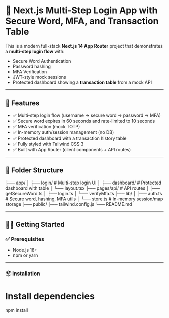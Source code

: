 # 🔐 Next.js Multi-Step Login App with Secure Word, MFA, and Transaction Table

This is a modern full-stack **Next.js 14 App Router** project that demonstrates a **multi-step login flow** with:
- Secure Word Authentication
- Password hashing
- MFA Verification
- JWT-style mock sessions
- Protected dashboard showing a **transaction table** from a mock API

---

## 🚀 Features

- ✅ Multi-step login flow (username → secure word → password → MFA)
- ✅ Secure word expires in 60 seconds and rate-limited to 10 seconds
- ✅ MFA verification (mock TOTP)
- ✅ In-memory auth/session management (no DB)
- ✅ Protected dashboard with a transaction history table
- ✅ Fully styled with Tailwind CSS 3
- ✅ Built with App Router (client components + API routes)

---

## 📁 Folder Structure
├── app/
│ ├── login/ # Multi-step login UI
│ ├── dashboard/ # Protected dashboard with table
│ └── layout.tsx
├── pages/api/ # API routes
│ ├── getSecureWord.ts
│ ├── login.ts
│ └── verifyMfa.ts
├── lib/
│ ├── auth.ts # Secure word, hashing, MFA utils
│ └── store.ts # In-memory session/map storage
├── public/
├── tailwind.config.js
└── README.md


---

## 🧑‍💻 Getting Started

### ✅ Prerequisites

- Node.js 18+
- npm or yarn

---

### 📦 Installation

# Install dependencies
npm install


